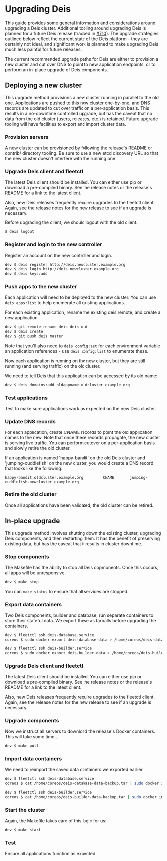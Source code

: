 # Upgrading Deis

This guide provides some general information and considerations around upgrading a Deis cluster.
Additional tooling around upgrading Deis is planned for a future Deis release
(tracked in [#710](https://github.com/deis/deis/issues/710)). The upgrade strategies outlined below
reflect the current state of the Deis platform -
they are certainly not ideal, and significant work is planned to make upgrading Deis much less
painful for future releases.

The current recommended upgrade paths for Deis are either to provision a new cluster and cut over
DNS to point to new application endpoints, or to perform an in-place upgrade of Deis components.

## Deploying a new cluster

This upgrade method provisions a new cluster running in parallel to the old one. Applications are
pushed to this new cluster one-by-one, and DNS records are updated to cut over traffic on a
per-application basis. This results in a no-downtime controlled upgrade, but has the caveat that no
data from the old cluster (users, releases, etc.) is retained. Future upgrade tooling will have
facilities to export and import cluster data.

### Provision servers
A new cluster can be provisioned by following the release's README or contrib/ directory tooling.
Be sure to use a new etcd discovery URL so that the new cluster doesn't interfere with the running one.

### Upgrade Deis client and fleetctl
The latest Deis client should be installed. You can either use pip or download a pre-compiled binary.
See the release notes or the release's README for a link to the latest client.

Also, new Deis releases frequently require upgrades to the fleetctl client. Again, see the release
notes for the new release to see if an upgrade is necessary.

Before upgrading the client, we should logout with the old client:
```bash
$ deis logout
```

### Register and login to the new controller
Register an account on the new controller and login.
```bash
dev $ deis register http://deis.newcluster.example.org
dev $ deis login http://deis.newcluster.example.org
dev $ deis keys:add
```

### Push apps to the new cluster
Each application will need to be deployed to the new cluster. You can use `deis apps:list` to help
enumerate all existing applications.

For each existing application, rename the existing deis remote, and create a new application.
```bash
dev $ git remote rename deis deis-old
dev $ deis create
dev $ git push deis master
```

Note that you'll also need to `deis config:set` for each environment variable an application
references - use `deis config:list` to enumerate these.

Now each application is running on the new cluster, but they are still running (and serving traffic)
on the old cluster.

We need to tell Deis that this application can be accessed by its old name:

```bash
dev $ deis domains:add oldappname.oldcluster.example.org
```

### Test applications
Test to make sure applications work as expected on the new Deis cluster.

### Update DNS records
For each application, create CNAME records to point the old application names to the new. Note that
once these records propagate, the new cluster is serving live traffic. You can perform cutover on a
per-application basis and slowly retire the old cluster.

If an application is named 'happy-bandit' on the old Deis cluster and 'jumping-cuddlefish' on the
new cluster, you would create a DNS record that looks like the following:

```
happy-bandit.oldcluster.example.org.        CNAME       jumping-cuddlefish.newcluster.example.org
```

### Retire the old cluster
Once all applications have been validated, the old cluster can be retired.

## In-place upgrade

This upgrade method involves shutting down the existing cluster, upgrading Deis components, and then
restarting them. It has the benefit of preserving existing data, but has the caveat that it results
in cluster downtime.

### Stop components
The Makefile has the ability to stop all Deis copmonents. Once this occurs, all apps will
be unresponsive.
```bash
dev $ make stop
```

You can ```make status``` to ensure that all services are stopped.

### Export data containers
Two Deis components, builder and database, run separate containers to store their stateful data.
We export these as tarballs before upgrading the containers.
```bash
dev $ fleetctl ssh deis-database.service
coreos $ sudo docker export deis-database-data > /home/coreos/deis-database-data-backup.tar
```

```bash
dev $ fleetctl ssh deis-builder.service
coreos $ sudo docker export deis-builder-data > /home/coreos/deis-builder-data-backup.tar
```

### Upgrade Deis client and fleetctl
The latest Deis client should be installed. You can either use pip or download a pre-compiled binary.
See the release notes or the release's README for a link to the latest client.

Also, new Deis releases frequently require upgrades to the fleetctl client. Again, see the
release notes for the new release to see if an upgrade is necessary.

### Upgrade components
Now we instruct all servers to download the release's Docker containers. This will take some time...
```bash
dev $ make pull
```

### Import data containers
We need to reimport the saved data containers we exported earlier.
```bash
dev $ fleetctl ssh deis-database.service
coreos $ cat /home/coreos/deis-database-data-backup.tar | sudo docker import - deis-database-data
```

```bash
dev $ fleetctl ssh deis-builder.service
coreos $ cat /home/coreos/deis-builder-data-backup.tar | sudo docker import - deis-builder-data
```

### Start the cluster
Again, the Makefile takes care of this logic for us:
```bash
dev $ make start
```

### Test
Ensure all applications function as expected.
